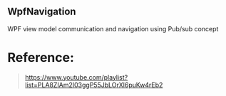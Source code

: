 ## WpfNavigation
WPF view model communication and navigation using Pub/sub concept

# Reference:
> https://www.youtube.com/playlist?list=PLA8ZIAm2I03ggP55JbLOrXl6puKw4rEb2
